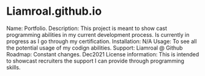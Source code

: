 # Liamroal.github.io

Name: Portfolio.
Description:  This project is meant to show cast programming abilities in my current development process. Is currently in progress as I go through my certification.
Installation: N/A
Usage: To see all the potential usage of my codign abilities.
Support: Liamroal @ Github 
Roadmap: Constant changes. Dec2021
License information: This is intended to showcast recruiters the support I can provide through programming skills.
